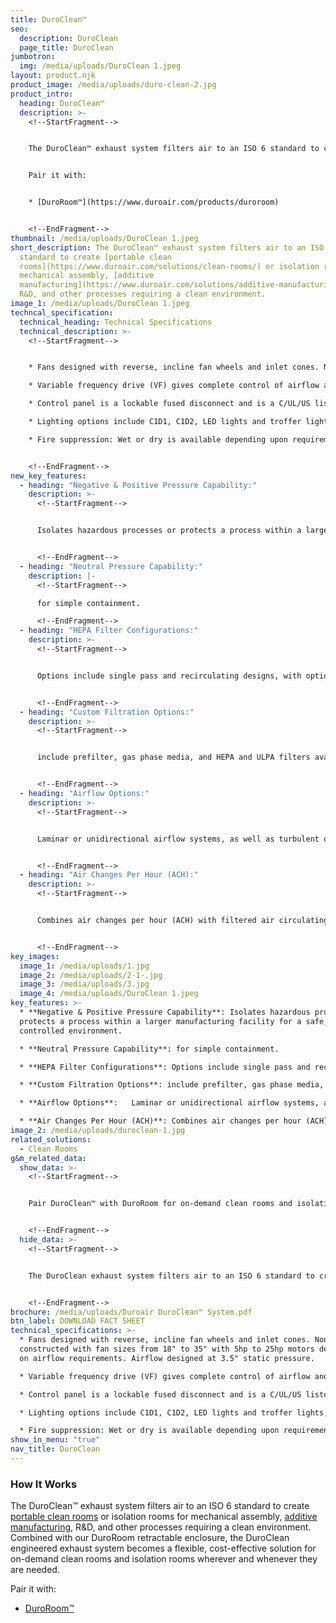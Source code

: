 ```yaml
---
title: DuroClean™
seo:
  description: DuroClean
  page_title: DuroClean
jumbotron:
  img: /media/uploads/DuroClean 1.jpeg
layout: product.njk
product_image: /media/uploads/duro-clean-2.jpg
product_intro:
  heading: DuroClean™
  description: >-
    <!--StartFragment-->


    The DuroClean™ exhaust system filters air to an ISO 6 standard to create [portable clean rooms](https://www.duroair.com/solutions/clean-rooms/) or isolation rooms for mechanical assembly, [additive manufacturing](https://www.duroair.com/solutions/additive-manufacturing/), R&D, and other processes requiring a clean environment. Combined with our DuroRoom retractable enclosure, the DuroClean engineered exhaust system becomes a flexible, cost-effective solution for on-demand clean rooms and isolation rooms wherever and whenever they are needed.


    Pair it with:


    * [DuroRoom™](https://www.duroair.com/products/duroroom)


    <!--EndFragment-->
thumbnail: /media/uploads/DuroClean 1.jpeg
short_description: The DuroClean™ exhaust system filters air to an ISO 6
  standard to create [portable clean
  rooms](https://www.duroair.com/solutions/clean-rooms/) or isolation rooms for
  mechanical assembly, [additive
  manufacturing](https://www.duroair.com/solutions/additive-manufacturing/),
  R&D, and other processes requiring a clean environment.
image_1: /media/uploads/DuroClean 1.jpeg
techncal_specification:
  technical_heading: Technical Specifications
  technical_description: >-
    <!--StartFragment-->


    * Fans designed with reverse, incline fan wheels and inlet cones. Non-sparking constructed with fan sizes from 18" to 35" with 5hp to 25hp motors dependent on airflow requirements. Airflow designed at 3.5" static pressure.

    * Variable frequency drive (VF) gives complete control of airflow and doubles as a soft starter to eliminate the need for a motor starter.

    * Control panel is a lockable fused disconnect and is a C/UL/US listed panel, with an on/off, speed dial control. Prewired. Options include a customized HMI interface. Customer supplies building power.

    * Lighting options include C1D1, C1D2, LED lights and troffer lights, depending upon requirements.

    * Fire suppression: Wet or dry is available depending upon requirements. Wet for non-retracting only.


    <!--EndFragment-->
new_key_features:
  - heading: "Negative & Positive Pressure Capability:"
    description: >-
      <!--StartFragment-->


      Isolates hazardous processes or protects a process within a larger manufacturing facility for a safe, controlled environment.


      <!--EndFragment-->
  - heading: "Neutral Pressure Capability:"
    description: |-
      <!--StartFragment-->

      for simple containment.

      <!--EndFragment-->
  - heading: "HEPA Filter Configurations:"
    description: >-
      <!--StartFragment-->


      Options include single pass and recirculating designs, with options for cooling and heating and dehumidification.


      <!--EndFragment-->
  - heading: "Custom Filtration Options:"
    description: >-
      <!--StartFragment-->


      include prefilter, gas phase media, and HEPA and ULPA filters available in 99.97 and 99.99% efficiencies with options for UV light.


      <!--EndFragment-->
  - heading: "Airflow Options:"
    description: >-
      <!--StartFragment-->


      Laminar or unidirectional airflow systems, as well as turbulent or non-unidirectional airflow systems.


      <!--EndFragment-->
  - heading: "Air Changes Per Hour (ACH):"
    description: >-
      <!--StartFragment-->


      Combines air changes per hour (ACH) with filtered air circulating into the cleanroom many times per hour (designed to meet ISO classifications).


      <!--EndFragment-->
key_images:
  image_1: /media/uploads/1.jpg
  image_2: /media/uploads/2-1-.jpg
  image_3: /media/uploads/3.jpg
  image_4: /media/uploads/DuroClean 1.jpeg
key_features: >-
  * **Negative & Positive Pressure Capability**: Isolates hazardous processes or
  protects a process within a larger manufacturing facility for a safe,
  controlled environment.

  * **Neutral Pressure Capability**: for simple containment.  

  * **HEPA Filter Configurations**: Options include single pass and recirculating designs, with options for cooling and heating and dehumidification.

  * **Custom Filtration Options**: include prefilter, gas phase media, and HEPA and ULPA filters available in 99.97 and 99.99% efficiencies with options for UV light.

  * **Airflow Options**:   Laminar or unidirectional airflow systems, as well as turbulent or non-unidirectional airflow systems.

  * **Air Changes Per Hour (ACH)**: Combines air changes per hour (ACH) with filtered air circulating into the cleanroom many times per hour (designed to meet ISO classifications).
image_2: /media/uploads/duroclean-1.jpg
related_solutions:
  - Clean Rooms
g&m_related_data:
  show_data: >-
    <!--StartFragment-->


    Pair DuroClean™ with DuroRoom for on-demand clean rooms and isolation rooms whenever and wherever needed.


    <!--EndFragment-->
  hide_data: >-
    <!--StartFragment-->


    The DuroClean exhaust system filters air to an ISO 6 standard to create portable clean rooms or isolation rooms for mechanical assembly, additive manufacturing, R&D, and other processes requiring a clean environment. It’s a flexible, cost-effective solution to facilitating material handling challenges.


    <!--EndFragment-->
brochure: /media/uploads/Duroair DuroClean™ System.pdf
btn_label: DOWNLOAD FACT SHEET
technical_specifications: >-
  * Fans designed with reverse, incline fan wheels and inlet cones. Non-sparking
  constructed with fan sizes from 18" to 35" with 5hp to 25hp motors dependent
  on airflow requirements. Airflow designed at 3.5" static pressure.

  * Variable frequency drive (VF) gives complete control of airflow and doubles as a soft starter to eliminate the need for a motor starter.

  * Control panel is a lockable fused disconnect and is a C/UL/US listed panel, with an on/off, speed dial control. Prewired. Options include a customized HMI interface. Customer supplies building power.  

  * Lighting options include C1D1, C1D2, LED lights and troffer lights, depending upon requirements.

  * Fire suppression: Wet or dry is available depending upon requirements. Wet for non-retracting only.
show_in_menu: "true"
nav_title: DuroClean
---
```

### How It Works

The DuroClean™ exhaust system filters air to an ISO 6 standard to create [portable clean rooms](/solutions/clean-rooms/) or isolation rooms for mechanical assembly, [additive manufacturing](/solutions/additive-manufacturing/), R&D, and other processes requiring a clean environment. Combined with our DuroRoom retractable enclosure, the DuroClean engineered exhaust system becomes a flexible, cost-effective solution for on-demand clean rooms and isolation rooms wherever and whenever they are needed.

Pair it with:

* [DuroRoom™](/products/duroroom)